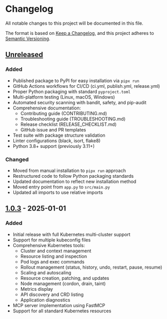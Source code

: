 # Changelog

All notable changes to this project will be documented in this file.

The format is based on [Keep a Changelog](https://keepachangelog.com/en/1.0.0/),
and this project adheres to [Semantic Versioning](https://semver.org/spec/v2.0.0.html).

## [Unreleased]

### Added
- Published package to PyPI for easy installation via `pipx run`
- GitHub Actions workflows for CI/CD (ci.yml, publish.yml, release.yml)
- Proper Python packaging with standard `pyproject.toml`
- Multi-platform testing (Linux, macOS, Windows)
- Automated security scanning with bandit, safety, and pip-audit
- Comprehensive documentation:
  - Contributing guide (CONTRIBUTING.md)
  - Troubleshooting guide (TROUBLESHOOTING.md)
  - Release checklist (RELEASE_CHECKLIST.md)
  - GitHub issue and PR templates
- Test suite with package structure validation
- Linter configurations (black, isort, flake8)
- Python 3.8+ support (previously 3.11+)

### Changed
- Moved from manual installation to `pipx run` approach
- Restructured code to follow Python packaging standards
- Updated documentation to reflect new installation method
- Moved entry point from `app.py` to `src/main.py`
- Updated all imports to use relative imports

## [1.0.3] - 2025-01-01

### Added
- Initial release with full Kubernetes multi-cluster support
- Support for multiple kubeconfig files
- Comprehensive Kubernetes tools:
  - Cluster and context management
  - Resource listing and inspection
  - Pod logs and exec commands
  - Rollout management (status, history, undo, restart, pause, resume)
  - Scaling and autoscaling
  - Resource creation, patching, and updates
  - Node management (cordon, drain, taint)
  - Metrics display
  - API discovery and CRD listing
  - Application diagnostics
- MCP server implementation using FastMCP
- Support for all standard Kubernetes resources

[Unreleased]: https://github.com/razvanmacovei/k8s_multicluster_mcp/compare/v1.0.3...HEAD
[1.0.3]: https://github.com/razvanmacovei/k8s_multicluster_mcp/releases/tag/v1.0.3 